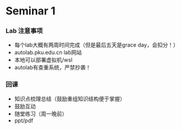 # Seminar 1

### Lab 注意事项
- 每个lab大概有两周时间完成（但是最后五天是grace day，会扣分！）
- autolab.pku.edu.cn lab网站
- 本地可以部署虚拟机/wsl
- autolab有查重系统，严禁抄袭！

### 回课
- 知识点梳理总结（鼓励重组知识结构便于掌握）
- 鼓励互动
- 随堂练习（周一晚前）
- ppt/pdf
  

